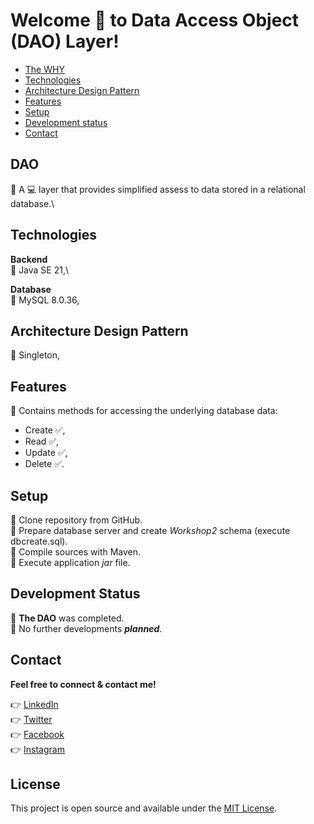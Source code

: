 # Welcome 👏 to **Data Access Object (DAO) Layer**!

* [The WHY](#dao)
* [Technologies](#technologies)
* [Architecture Design Pattern](#architecture-design-pattern)
* [Features](#features)
* [Setup](#setup)
* [Development status](#development-status)
* [Contact](#contact)

## DAO
🔹 A 💻 layer that provides simplified assess to data stored in a relational database.\

## Technologies

**Backend**\
🔹 Java SE 21,\

**Database**\
🔹 MySQL 8.0.36,

## Architecture Design Pattern
🔹 Singleton,

## Features
🔹 Contains methods for accessing the underlying database data:
- Create ✅,
- Read ✅,
- Update ✅,
- Delete ✅.

## Setup
🔹 Clone repository from GitHub.\
🔹 Prepare database server and create _Workshop2_ schema (execute dbcreate.sql).\
🔹 Compile sources with Maven.\
🔹 Execute application _jar_ file.

## Development Status
🔹 **The DAO** was completed.\
🔹 No further developments **_planned_**.

## Contact
**Feel free to connect & contact me!**

👉 [LinkedIn](https://linkedin.com/in/annaherer) \
👉 [Twitter](https://twitter.com/hereranna) \
👉 [Facebook](https://fb.com/annaherer) \
👉 [Instagram](https://instagram.com/anna.herer)


## License
This project is open source and available under the [MIT License]().